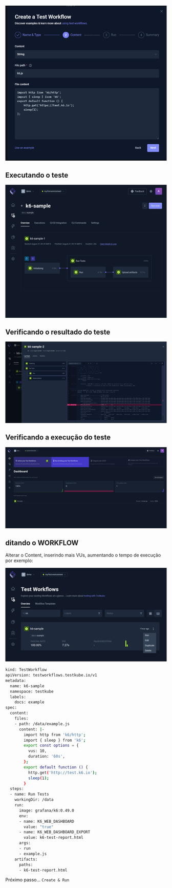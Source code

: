 
<div align="center">

![String](./images/string.png)

</div>

## Executando o teste

<div align="center">

![Executando o teste](./images/run-test.png)

</div>

## Verificando o resultado do teste

<div align="center">

![LOG OUTPUT](./images/log-output.png)

</div>

## Verificando a execução do teste

<div align="center">

![Dashboard](./images/dashboard-2.png)

</div>

## ditando o WORKFLOW

Alterar o Content, inserindo mais VUs, aumentando o tempo de execução por exemplo:

<div align="center">

![Alterando o content do WORKFLOW](./images/change-workflows.png)

</div>

```bash
kind: TestWorkflow
apiVersion: testworkflows.testkube.io/v1
metadata:
  name: k6-sample
  namespace: testkube
  labels:
    docs: example
spec:
  content:
    files:
    - path: /data/example.js
      content: |-
        import http from 'k6/http';
        import { sleep } from 'k6';
        export const options = {
          vus: 10,
          duration: '60s',
        };
        export default function () {
          http.get('http://test.k6.io');
          sleep(1);
        }
  steps:
  - name: Run Tests
    workingDir: /data
    run:
      image: grafana/k6:0.49.0
      env:
      - name: K6_WEB_DASHBOARD
        value: "true"
      - name: K6_WEB_DASHBOARD_EXPORT
        value: k6-test-report.html
      args:
      - run
      - example.js
    artifacts:
      paths:
      - k6-test-report.html
```

Próximo passo... `Create & Run`